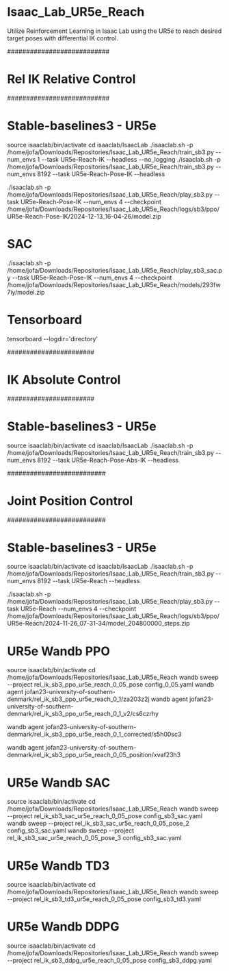 # Isaac_Lab_UR5e_Reach
Utilize Reinforcement Learning in Isaac Lab using the UR5e to reach desired target poses with differential IK control. 



###########################
# Rel IK Relative Control #
###########################

# Stable-baselines3 - UR5e

source isaaclab/bin/activate
cd isaaclab/IsaacLab
./isaaclab.sh -p /home/jofa/Downloads/Repositories/Isaac_Lab_UR5e_Reach/train_sb3.py --num_envs 1 --task UR5e-Reach-IK --headless --no_logging
./isaaclab.sh -p /home/jofa/Downloads/Repositories/Isaac_Lab_UR5e_Reach/train_sb3.py --num_envs 8192 --task UR5e-Reach-Pose-IK --headless


./isaaclab.sh -p /home/jofa/Downloads/Repositories/Isaac_Lab_UR5e_Reach/play_sb3.py --task UR5e-Reach-Pose-IK --num_envs 4 --checkpoint /home/jofa/Downloads/Repositories/Isaac_Lab_UR5e_Reach/logs/sb3/ppo/UR5e-Reach-Pose-IK/2024-12-13_16-04-26/model.zip

# SAC
./isaaclab.sh -p /home/jofa/Downloads/Repositories/Isaac_Lab_UR5e_Reach/play_sb3_sac.py --task UR5e-Reach-Pose-IK --num_envs 4 --checkpoint /home/jofa/Downloads/Repositories/Isaac_Lab_UR5e_Reach/models/293fw7iy/model.zip

# Tensorboard
tensorboard --logdir='directory'




#######################
# IK Absolute Control #
#######################

# Stable-baselines3 - UR5e

source isaaclab/bin/activate
cd isaaclab/IsaacLab
./isaaclab.sh -p /home/jofa/Downloads/Repositories/Isaac_Lab_UR5e_Reach/train_sb3.py --num_envs 8192 --task UR5e-Reach-Pose-Abs-IK --headless





##########################
# Joint Position Control #
##########################

# Stable-baselines3 - UR5e

source isaaclab/bin/activate
cd isaaclab/IsaacLab
./isaaclab.sh -p /home/jofa/Downloads/Repositories/Isaac_Lab_UR5e_Reach/train_sb3.py --num_envs 8192 --task UR5e-Reach --headless

./isaaclab.sh -p /home/jofa/Downloads/Repositories/Isaac_Lab_UR5e_Reach/play_sb3.py --task UR5e-Reach --num_envs 4 --checkpoint /home/jofa/Downloads/Repositories/Isaac_Lab_UR5e_Reach/logs/sb3/ppo/UR5e-Reach/2024-11-26_07-31-34/model_204800000_steps.zip


# UR5e Wandb PPO
source isaaclab/bin/activate
cd /home/jofa/Downloads/Repositories/Isaac_Lab_UR5e_Reach
wandb sweep --project rel_ik_sb3_ppo_ur5e_reach_0_05_pose config_0_05.yaml
wandb agent jofan23-university-of-southern-denmark/rel_ik_sb3_ppo_ur5e_reach_0_1/za203z2j
wandb agent jofan23-university-of-southern-denmark/rel_ik_sb3_ppo_ur5e_reach_0_1_v2/cs6czrhy

wandb agent jofan23-university-of-southern-denmark/rel_ik_sb3_ppo_ur5e_reach_0_1_corrected/s5h00sc3

wandb agent jofan23-university-of-southern-denmark/rel_ik_sb3_ppo_ur5e_reach_0_05_position/xvaf23h3



# UR5e Wandb SAC
source isaaclab/bin/activate
cd /home/jofa/Downloads/Repositories/Isaac_Lab_UR5e_Reach
wandb sweep --project rel_ik_sb3_sac_ur5e_reach_0_05_pose config_sb3_sac.yaml
wandb sweep --project rel_ik_sb3_sac_ur5e_reach_0_05_pose_2 config_sb3_sac.yaml
wandb sweep --project rel_ik_sb3_sac_ur5e_reach_0_05_pose_3 config_sb3_sac.yaml




# UR5e Wandb TD3
source isaaclab/bin/activate
cd /home/jofa/Downloads/Repositories/Isaac_Lab_UR5e_Reach
wandb sweep --project rel_ik_sb3_td3_ur5e_reach_0_05_pose config_sb3_td3.yaml


# UR5e Wandb DDPG
source isaaclab/bin/activate
cd /home/jofa/Downloads/Repositories/Isaac_Lab_UR5e_Reach
wandb sweep --project rel_ik_sb3_ddpg_ur5e_reach_0_05_pose config_sb3_ddpg.yaml